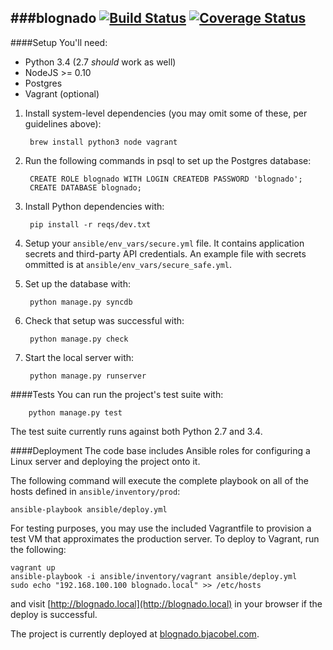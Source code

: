 ###blognado
[![Build Status](https://img.shields.io/travis/bjacobel/django-base/master.svg?style=flat)](https://travis-ci.org/bjacobel/django-base) [![Coverage Status](https://img.shields.io/coveralls/bjacobel/django-base/master.svg?style=flat)](https://coveralls.io/r/bjacobel/django-base?branch=master)
---


####Setup
You'll need:

- Python 3.4 (2.7 *should* work as well)
- NodeJS >= 0.10
- Postgres
- Vagrant (optional)


1. Install system-level dependencies (you may omit some of these, per guidelines above):

        brew install python3 node vagrant


2. Run the following commands in psql to set up the Postgres database:

        CREATE ROLE blognado WITH LOGIN CREATEDB PASSWORD 'blognado';
        CREATE DATABASE blognado;

3. Install Python dependencies with:

        pip install -r reqs/dev.txt

4. Setup your `ansible/env_vars/secure.yml` file. It contains application secrets and third-party API credentials. An example file with secrets ommitted is at `ansible/env_vars/secure_safe.yml`.

5. Set up the database with:

        python manage.py syncdb

6. Check that setup was successful with:

        python manage.py check

7. Start the local server with:

        python manage.py runserver

####Tests
You can run the project's test suite with:

        python manage.py test

The test suite currently runs against both Python 2.7 and 3.4.

####Deployment
The code base includes Ansible roles for configuring a Linux server and deploying the project onto it.

The following command will execute the complete playbook on all of the hosts defined in `ansible/inventory/prod`:

    ansible-playbook ansible/deploy.yml

For testing purposes, you may use the included Vagrantfile to provision a test VM that approximates the production server. To deploy to Vagrant, run the following:

    vagrant up
    ansible-playbook -i ansible/inventory/vagrant ansible/deploy.yml
    sudo echo "192.168.100.100 blognado.local" >> /etc/hosts

and visit [http://blognado.local](http://blognado.local) in your browser if the deploy is successful.

The project is currently deployed at [blognado.bjacobel.com](http://blognado.bjacobel.com).